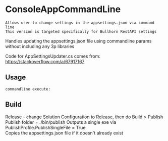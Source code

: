 # ConsoleAppCommandLine
	Allows user to change settings in the appsettings.json via command line
	This version is targeted specifically for Bullhorn RestAPI settings

Handles updating the appsettings.json file using commandline params without including any 3p libraries

Code for AppSettingsUpdater.cs comes from: https://stackoverflow.com/a/67917167


## Usage
	commandline execute: 
		

## Build

Release - change Solution Configuration to Release, then do Build > Publish
	Publish folder = ./bin/publish
	Outputs a single exe via PublishProfile.PublishSingleFile = True	
	Copies the appsettings.json file if it doesn't already exist
 